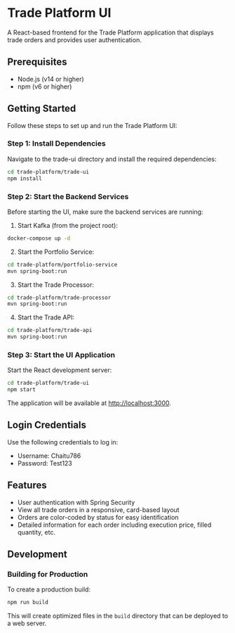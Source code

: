 # Trade Platform UI

A React-based frontend for the Trade Platform application that displays trade orders and provides user authentication.

## Prerequisites

- Node.js (v14 or higher)
- npm (v6 or higher)

## Getting Started

Follow these steps to set up and run the Trade Platform UI:

### Step 1: Install Dependencies

Navigate to the trade-ui directory and install the required dependencies:

```bash
cd trade-platform/trade-ui
npm install
```

### Step 2: Start the Backend Services

Before starting the UI, make sure the backend services are running:

1. Start Kafka (from the project root):
```bash
docker-compose up -d
```

2. Start the Portfolio Service:
```bash
cd trade-platform/portfolio-service
mvn spring-boot:run
```

3. Start the Trade Processor:
```bash
cd trade-platform/trade-processor
mvn spring-boot:run
```

4. Start the Trade API:
```bash
cd trade-platform/trade-api
mvn spring-boot:run
```

### Step 3: Start the UI Application

Start the React development server:

```bash
cd trade-platform/trade-ui
npm start
```

The application will be available at [http://localhost:3000](http://localhost:3000).

## Login Credentials

Use the following credentials to log in:

- Username: Chaitu786
- Password: Test123

## Features

- User authentication with Spring Security
- View all trade orders in a responsive, card-based layout
- Orders are color-coded by status for easy identification
- Detailed information for each order including execution price, filled quantity, etc.

## Development

### Building for Production

To create a production build:

```bash
npm run build
```

This will create optimized files in the `build` directory that can be deployed to a web server.
